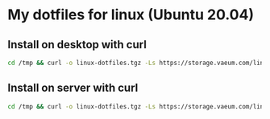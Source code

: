 # My dotfiles for linux (Ubuntu 20.04)

## Install on desktop with curl

```bash
cd /tmp && curl -o linux-dotfiles.tgz -Ls https://storage.vaeum.com/linux-dotfiles.tgz && tar xvf linux-dotfiles.tgz --one-top-level=linux-dotfiles -C /tmp && cd /tmp/linux-dotfiles/ && ./desktop.sh
```

## Install on server with curl

```bash
cd /tmp && curl -o linux-dotfiles.tgz -Ls https://storage.vaeum.com/linux-dotfiles.tgz && tar xvf linux-dotfiles.tgz --one-top-level=linux-dotfiles -C /tmp && cd /tmp/linux-dotfiles/ && ./server.sh
```
